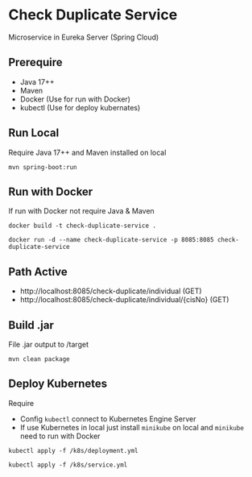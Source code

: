 # Check Duplicate Service

Microservice in Eureka Server (Spring Cloud)

## Prerequire

- Java 17++
- Maven
- Docker (Use for run with Docker)
- kubectl (Use for deploy kubernates)

## Run Local

Require Java 17++ and Maven installed on local

`mvn spring-boot:run`

## Run with Docker

If run with Docker not require Java & Maven

`docker build -t check-duplicate-service .`

`docker run -d --name check-duplicate-service -p 8085:8085 check-duplicate-service`

## Path Active

- http://localhost:8085/check-duplicate/individual (GET)
- http://localhost:8085/check-duplicate/individual/{cisNo} (GET)

## Build .jar

File .jar output to /target

`mvn clean package`

## Deploy Kubernetes

Require 
- Config `kubectl` connect to Kubernetes Engine Server 
- If use Kubernetes in local just install `minikube` on local and `minikube` need to run with Docker

`kubectl apply -f /k8s/deployment.yml`

`kubectl apply -f /k8s/service.yml`

